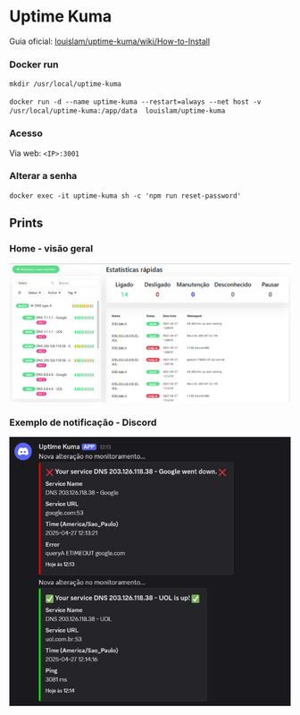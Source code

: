 # Uptime Kuma

Guia oficial: [louislam/uptime-kuma/wiki/How-to-Install](https://github.com/louislam/uptime-kuma/wiki/%F0%9F%94%A7-How-to-Install)


### Docker run

```
mkdir /usr/local/uptime-kuma

docker run -d --name uptime-kuma --restart=always --net host -v /usr/local/uptime-kuma:/app/data  louislam/uptime-kuma
```

### Acesso
Via web: `<IP>:3001`


### Alterar a senha

```
docker exec -it uptime-kuma sh -c 'npm run reset-password'
```


## Prints

### Home - visão geral

![uptime_kuma-overview](images/Uptime_Kuma-home_overview.PNG)



### Exemplo de notificação - Discord

![uptime_kuma-notify](images/Uptime_Kuma-notification_discord.PNG)


